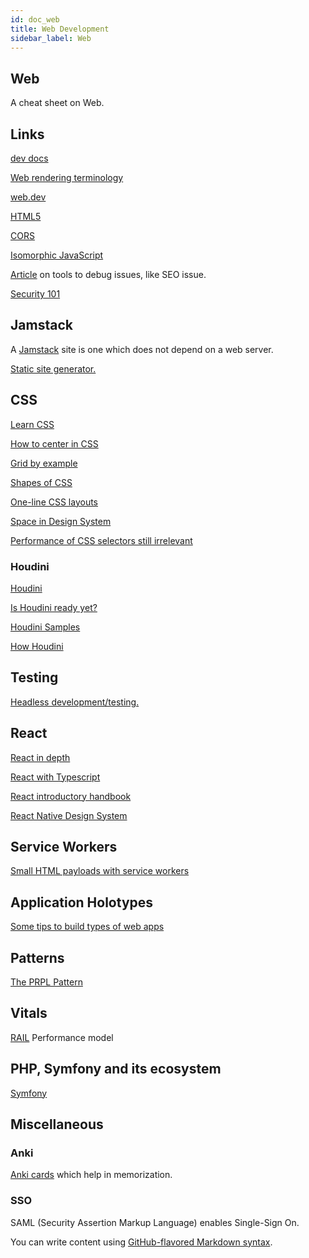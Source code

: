 ```yaml
---
id: doc_web
title: Web Development
sidebar_label: Web
---
```


## Web

A cheat sheet on Web.

## Links

[dev docs](https://devdocs.io/)

[Web rendering terminology](https://developers.google.com/web/updates/2019/02/rendering-on-the-web)

[web.dev](https://web.dev/)

[HTML5](https://developer.mozilla.org/en-US/docs/Web/Guide/HTML/HTML5)

[CORS](https://dev.to/lydiahallie/cs-visualized-cors-5b8h) 

[Isomorphic JavaScript](https://medium.com/airbnb-engineering/isomorphic-javascript-the-future-of-web-apps-10882b7a2ebc)

[Article](https://web.dev/google-search-tools/) on tools to debug issues, like SEO issue.

[Security 101](https://www.troyhunt.com/data-breach-disclosure-101-how-to-succeed-after-youve-failed/) 

## Jamstack

A [Jamstack](https://jamstack.org/) site is one which does not depend on a web server.

[Static site generator.](https://www.netlify.com/blog/2020/04/14/what-is-a-static-site-generator-and-3-ways-to-find-the-best-one/)

## CSS

[Learn CSS](https://www.smashingmagazine.com/2019/01/how-to-learn-css/) 

[How to center in CSS](http://howtocenterincss.com/)

[Grid by example](https://gridbyexample.com/)

[Shapes of CSS](https://css-tricks.com/the-shapes-of-css/)

[One-line CSS layouts](https://1linelayouts.glitch.me/) 

[Space in Design System](https://medium.com/eightshapes-llc/space-in-design-systems-188bcbae0d62)

[Performance of CSS selectors still irrelevant](https://meiert.com/en/blog/performance-of-css-selectors-2/)

### Houdini
[Houdini](https://developer.mozilla.org/en-US/docs/Web/Houdini)

[Is Houdini ready yet?](https://ishoudinireadyyet.com/)

[Houdini Samples](https://googlechromelabs.github.io/houdini-samples/)

[How Houdini](https://houdini.how/)

## Testing

[Headless development/testing.](https://theheadless.dev/)

## React
[React in depth](https://indepth.dev/react)

[React with Typescript](https://github.com/microsoft/TypeScript-React-Starter)

[React introductory handbook](
https://www.freecodecamp.org/news/react-beginner-handbook/) 

[React Native Design System](
https://courses.davidl.fr/presentations/react-native-design-system/#/) 

## Service Workers
[Small HTML payloads with service workers](https://philipwalton.com/articles/smaller-html-payloads-with-service-workers/)

## Application Holotypes
[Some tips to build types of web apps](https://jasonformat.com/application-holotypes/)

## Patterns
[The PRPL Pattern](https://addyosmani.com/blog/the-prpl-pattern/) 

## Vitals

[RAIL](https://web.dev/rail/) Performance model

## PHP, Symfony and its ecosystem

[Symfony](https://symfony.com/)

## Miscellaneous

### Anki
[Anki cards](https://docs.ankiweb.net/) which help in memorization.

### SSO
SAML (Security Assertion Markup Language) enables Single-Sign On. 

You can write content using [GitHub-flavored Markdown syntax](https://github.github.com/gfm/).
